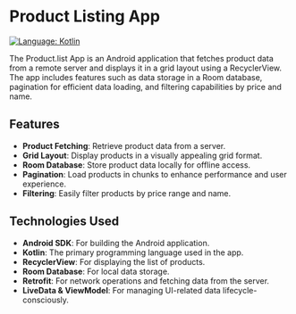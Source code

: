 # Product Listing App
[![Language: Kotlin](https://img.shields.io/badge/Language-Kotlin-blue.svg)](https://kotlinlang.org/)

The Product.list App is an Android application that fetches product data from a remote server and displays it in a grid layout using a RecyclerView. The app includes features such as data storage in a 
Room database, pagination for efficient data loading, and filtering capabilities by price and name.

## Features

- **Product Fetching**: Retrieve product data from a server.
- **Grid Layout**: Display products in a visually appealing grid format.
- **Room Database**: Store product data locally for offline access.
- **Pagination**: Load products in chunks to enhance performance and user experience.
- **Filtering**: Easily filter products by price range and name.

## Technologies Used

- **Android SDK**: For building the Android application.
- **Kotlin**: The primary programming language used in the app.
- **RecyclerView**: For displaying the list of products.
- **Room Database**: For local data storage.
- **Retrofit**: For network operations and fetching data from the server.
- **LiveData & ViewModel**: For managing UI-related data lifecycle-consciously.
